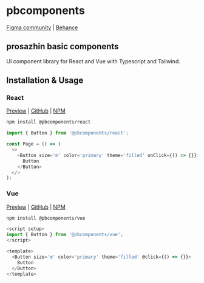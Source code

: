 # pbcomponents

[Figma community](https://www.figma.com/community/file/1214486013859546496/pbcomponents) | [Behance](https://www.behance.net/gallery/206064847/pbcomponents)

## prosazhin basic components

UI component library for React and Vue with Typescript and Tailwind.

## Installation & Usage

### React

[Preview](https://pbcomponents-react.vercel.app/?path=/docs/intro--docs) | [GitHub](https://github.com/prosazhin/pbcomponents/tree/main/packages/%40pbcomponents-react) | [NPM](https://www.npmjs.com/package/@pbcomponents/react)

```bash
npm install @pbcomponents/react
```

```javascript
import { Button } from '@pbcomponents/react';

const Page = () => (
  <>
    <Button size='m' color='primary' theme='filled' onClick={() => {}}>
      Button
    </Button>
  </>
);
```

### Vue

[Preview](https://pbcomponents-vue.vercel.app/?path=/docs/intro--docs) | [GitHub](https://github.com/prosazhin/pbcomponents/tree/main/packages/%40pbcomponents-vue) | [NPM](https://www.npmjs.com/package/@pbcomponents/vue)

```bash
npm install @pbcomponents/vue
```

```javascript
<script setup>
import { Button } from '@pbcomponents/vue';
</script>

<template>
  <Button size='m' color='primary' theme='filled' @click={() => {}}>
    Button
  </Button>
</template>
```
